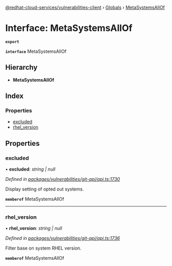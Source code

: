 [@redhat-cloud-services/vulnerabilities-client](../README.md) › [Globals](../globals.md) › [MetaSystemsAllOf](metasystemsallof.md)

# Interface: MetaSystemsAllOf

**`export`** 

**`interface`** MetaSystemsAllOf

## Hierarchy

* **MetaSystemsAllOf**

## Index

### Properties

* [excluded](metasystemsallof.md#excluded)
* [rhel_version](metasystemsallof.md#rhel_version)

## Properties

###  excluded

• **excluded**: *string | null*

*Defined in [packages/vulnerabilities/git-api/api.ts:1730](https://github.com/RedHatInsights/javascript-clients/blob/master/packages/vulnerabilities/git-api/api.ts#L1730)*

Display setting of opted out systems.

**`memberof`** MetaSystemsAllOf

___

###  rhel_version

• **rhel_version**: *string | null*

*Defined in [packages/vulnerabilities/git-api/api.ts:1736](https://github.com/RedHatInsights/javascript-clients/blob/master/packages/vulnerabilities/git-api/api.ts#L1736)*

Filter base on system RHEL version.

**`memberof`** MetaSystemsAllOf
